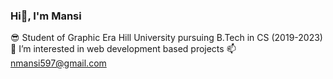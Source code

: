 ### Hi👋, I'm Mansi

😎 Student of Graphic Era Hill University pursuing  B.Tech in CS (2019-2023)
👀 I’m interested in web development based projects
📫 nmansi597@gmail.com
